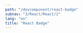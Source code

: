 ```yaml
---
path: "/devcomponent/react-badge"
subnav: "3/React/React/2"
lang: "en"
title: "React Badge"
---
```


